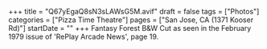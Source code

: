 +++
title = "Q67yEgaQ8sN3sLAWsG5M.avif"
draft = false
tags = ["Photos"]
categories = ["Pizza Time Theatre"]
pages = ["San Jose, CA (1371 Kooser Rd)"]
startDate = ""
+++
Fantasy Forest B&W Cut as seen in the February 1979 issue of 'RePlay Arcade News', page 19.
